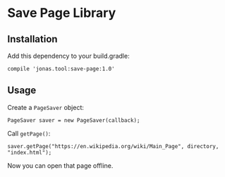 # Save Page Library

## Installation

Add this dependency to your build.gradle:

    compile 'jonas.tool:save-page:1.0'

## Usage

Create a `PageSaver` object:

    PageSaver saver = new PageSaver(callback);

Call `getPage()`:

    saver.getPage("https://en.wikipedia.org/wiki/Main_Page", directory, "index.html");

Now you can open that page offline.
